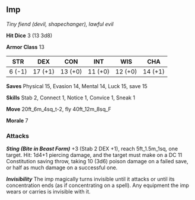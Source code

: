 ## Imp

*Tiny fiend (devil, shapechanger), lawful evil*

**Hit Dice** 3 (13 3d8)

**Armor Class** 13

| STR     | DEX     | CON     | INT     | WIS     | CHA     |
|---------|---------|---------|---------|---------|---------|
|  6 (-1) | 17 (+1) | 13 (+0) | 11 (+0) | 12 (+0) | 14 (+1) |

**Saves** Physical 15, Evasion 14, Mental 14, Luck 15, save 15

**Skills** Stab 2, Connect 1, Notice 1, Convice 1, Sneak 1

**Move** 20ft\_6m\_4sq\_t-2, fly 40ft\_12m\_8sq\_F

**Morale** 7

### Attacks

***Sting (Bite in Beast Form)*** +3 (Stab 2 DEX +1), reach 5ft\_1.5m\_1sq, one target. Hit: 1d4+1 piercing damage, and the target must make on a DC 11 Constitution saving throw, taking 10 (3d6) poison damage on a failed save, or half as much damage on a successful one.

***Invisibility*** The imp magically turns invisible until it attacks or until its concentration ends (as if concentrating on a spell). Any equipment the imp wears or carries is invisible with it.

